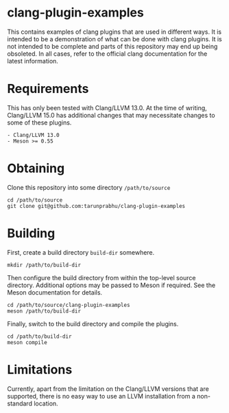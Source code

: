 # clang-plugin-examples

This contains examples of clang plugins that are used in different ways. It is 
intended to be a demonstration of what can be done with clang plugins. It is 
not intended to be complete and parts of this repository may end up being 
obsoleted. In all cases, refer to the official clang documentation for the 
latest information.

# Requirements

This has only been tested with Clang/LLVM 13.0. At the time of writing, 
Clang/LLVM 15.0 has additional changes that may necessitate changes to some 
of these plugins.

    - Clang/LLVM 13.0
    - Meson >= 0.55

# Obtaining

Clone this repository into some directory `/path/to/source`

```
cd /path/to/source
git clone git@github.com:tarunprabhu/clang-plugin-examples
```

# Building

First, create a build directory `build-dir` somewhere.

```
mkdir /path/to/build-dir
```

Then configure the build directory from within the top-level source directory.
Additional options may be passed to Meson if required. See the Meson 
documentation for details.

```
cd /path/to/source/clang-plugin-examples
meson /path/to/build-dir
```

Finally, switch to the build directory and compile the plugins.

```
cd /path/to/build-dir
meson compile
```

# Limitations

Currently, apart from the limitation on the Clang/LLVM versions that are 
supported, there is no easy way to use an LLVM installation from a 
non-standard location.
